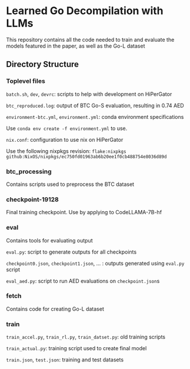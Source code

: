 # Learned Go Decompilation with LLMs

This repository contains all the code needed to train and evaluate the models featured in the paper, as well as the Go-L dataset

## Directory Structure

### Toplevel files
`batch.sh`, `dev`, `devrc`: scripts to help with development on HiPerGator

`btc_reproduced.log`: output of BTC Go-S evaluation, resulting in 0.74 AED

`environment-btc.yml`, `environment.yml`: conda environment specifications

Use `conda env create -f environment.yml` to use.

`nix.conf`: configuration to use nix on HiPerGator

Use the following nixpkgs revision: `flake:nixpkgs github:NixOS/nixpkgs/ec750fd01963ab6b20ee1f0cb488754e8036d89d`

### btc\_processing
Contains scripts used to preprocess the BTC dataset

### checkpoint-19128
Final training checkpoint. Use by applying to CodeLLAMA-7B-hf

### eval
Contains tools for evaluating output

`eval.py`: script to generate outputs for all checkpoints

`checkpoint0.json`, `checkpoint1.json`, ... : outputs generated using `eval.py` script

`eval_aed.py`: script to run AED evaluations on `checkpoint.json`s

### fetch
Contains code for creating Go-L dataset

### train
`train_accel.py`, `train_rl.py`, `train_datset.py`: old training scripts

`train_actual.py`: training script used to create final model

`train.json`, `test.json`: training and test datasets
